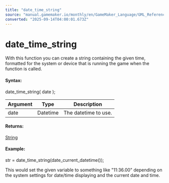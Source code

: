 ```yaml
---
title: "date_time_string"
source: "manual.gamemaker.io/monthly/en/GameMaker_Language/GML_Reference/Maths_And_Numbers/Date_And_Time/date_time_string.htm"
converted: "2025-09-14T04:00:01.673Z"
---
```


# date\_time\_string

With this function you can create a string containing the given time, formatted for the system or device that is running the game when the function is called.

#### Syntax:

date\_time\_string( date );

| Argument | Type | Description |
| --- | --- | --- |
| date | Datetime | The datetime to use. |

#### Returns:

[String](../../../../../../../GameMaker_Language/GML_Overview/Data_Types.md)

#### Example:

str = date\_time\_string(date\_current\_datetime());

This would set the given variable to something like "11:36.00" depending on the system settings for date/time displaying and the current date and time.